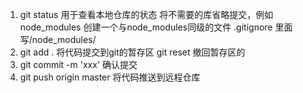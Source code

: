 1. git status 用于查看本地仓库的状态
        将不需要的库省略提交，例如node_modules
            创建一个与node_modules同级的文件  .gitignore  里面写/node_modules/
2. git add . 将代码提交到git的暂存区   git reset 撤回暂存区的
3. git commit -m 'xxx' 确认提交
4. git push origin master 将代码推送到远程仓库